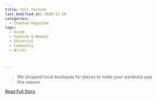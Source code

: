 ```yaml
---
title: Fall Fashion
last_modified_at: 2020-11-29
categories:
  - Chatham Magazine
tags:
  - Guide
  - Fashion & Beauty
  - Editorial 
  - Community
  - Writer



---
```


> We shopped local boutiques for pieces to make your wardrobe pop this season

<a href="https://issuu.com/shannonmedia/docs/chatm_issue/38" target="_blank">Read Full Story</a>
